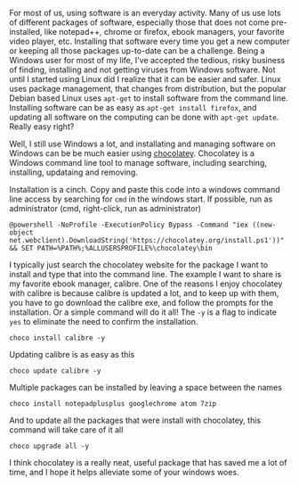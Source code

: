 <!--
.. title: Windows package management with Chocolatey
.. slug: windows-chocolatey
.. date: 2016-05-06 00:00:00 UTC-08:00
.. tags: windows, software
.. category: 
.. link: 
.. description: Easy software installation and updates in Windows.
.. type: text
-->


For most of us, using software is an everyday activity. Many of us use lots of different packages of software, especially those that does not come pre-installed, like notepad++, chrome or firefox, ebook managers, your favorite video player, etc. Installing that software every time you get a new computer or keeping all those packages up-to-date can be a challenge. Being a Windows user for most of my life, I've accepted the tedious, risky business of finding, installing and not getting viruses from Windows software. Not until I started using Linux did I realize that it can be easier and safer. Linux uses package management, that changes from distribution, but the popular Debian based Linux uses ```apt-get``` to install software from the command line. Installing software can be as easy as ```apt-get install firefox```, and updating all software on the computing can be done with ```apt-get update```. Really easy right?

Well, I still use Windows a lot, and installating and managing software on Windows can be be much easier using [chocolatey](https://github.com/chocolatey/choco/wiki). Chocolatey is a Windows command line tool to manage software, including searching, installing, updataing and removing.

Installation is a cinch. Copy and paste this code into a windows command line access by searching for ```cmd``` in the windows start. If possible, run as administrator (cmd, right-click, run as administrator)
```
@powershell -NoProfile -ExecutionPolicy Bypass -Command "iex ((new-object net.webclient).DownloadString('https://chocolatey.org/install.ps1'))" && SET PATH=%PATH%;%ALLUSERSPROFILE%\chocolatey\bin
```

I typically just search the chocolatey website for the package I want to install and type that into the command line. The example I want to share is my favorite ebook manager, calibre. One of the reasons I enjoy chocolatey with calibre is because calibre is updated a lot, and to keep up with them, you have to go download the calibre exe, and follow the prompts for the installation. Or a simple command will do it all! The ```-y``` is a flag to indicate ```yes``` to eliminate the need to confirm the installation.
```
choco install calibre -y
```

Updating calibre is as easy as this
```
choco update calibre -y
```

Multiple packages can be installed by leaving a space between the names
```
choco install notepadplusplus googlechrome atom 7zip
```

And to update all the packages that were install with chocolatey, this command will take care of it all
```
choco upgrade all -y
```

I think chocolatey is a really neat, useful package that has saved me a lot of time, and I hope it helps alleviate some of your windows woes.
